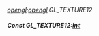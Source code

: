 _[opengl](../../modules/opengl/opengl-module.md):[opengl](../../modules/opengl/opengl-module.md).GL\_TEXTURE12_
##### Const GL\_TEXTURE12:[Int](../../modules/wonkey/wonkey-types-int.md)
